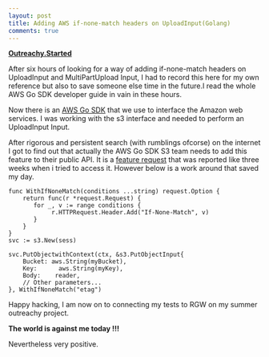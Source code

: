 ```yaml
---
layout: post
title: Adding AWS if-none-match headers on UploadInput(Golang)
comments: true
---
```


**[Outreachy.Started](https://github.com/nanjekyejoannah/Outreachy-RGW-testing)**

After six hours of looking for a way of adding if-none-match headers on UploadInput and MultiPartUpload Input, I had to record this here for my own reference but also to save someone else time in the future.I read the whole AWS Go SDK developer guide in vain in these hours.

Now there is an [AWS Go SDK](https://github.com/aws/aws-sdk-go) that we use to interface  the Amazon web services. I was working with the s3 interface and needed to perform an UploadInput Input.

After rigorous and persistent search (with rumblings ofcorse) on the internet I got to find out that actually the AWS Go SDK S3 team needs to add this feature to their public API. It is a [feature request](https://www.bountysource.com/issues/45142786-feature-request-ifnonematch) that was reported like three weeks when i tried to access it. However below is a work around that saved my day.

	func WithIfNoneMatch(conditions ...string) request.Option {
	    return func(r *request.Request) {
	       for _, v := range conditions {
	            r.HTTPRequest.Header.Add("If-None-Match", v)
	       }
	    }
	}
	svc := s3.New(sess)

	svc.PutObjectwithContext(ctx, &s3.PutObjectInput{
	    Bucket: aws.String(myBucket),
	    Key:      aws.String(myKey),
	    Body:    reader,
	    // Other parameters...
	}, WithIfNoneMatch("etag")


Happy hacking, I am now on to connecting my tests to RGW on my summer outreachy project. 

**The world is against me today !!!** 

Nevertheless very positive.
